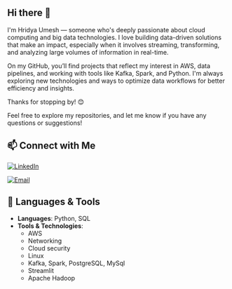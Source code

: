 ## Hi there 👋

<!--
**Hridya2001/Hridya2001** is a ✨ _special_ ✨ repository because its `README.md` (this file) appears on your GitHub profile.

Here are some ideas to get you started:

- 🔭 I’m currently working on ...
- 🌱 I’m currently learning ...
- 👯 I’m looking to collaborate on ...
- 🤔 I’m looking for help with ...
- 💬 Ask me about ...
- 📫 How to reach me: ...
- 😄 Pronouns: ...
- ⚡ Fun fact: ...
-->

I'm Hridya Umesh — someone who's deeply passionate about cloud computing and big data technologies. I love building data-driven solutions that make an impact, especially when it involves streaming, transforming, and analyzing large volumes of information in real-time.

On my GitHub, you’ll find projects that reflect my interest in AWS, data pipelines, and working with tools like Kafka, Spark, and Python. I'm always exploring new technologies and ways to optimize data workflows for better efficiency and insights.

Thanks for stopping by! 😊

Feel free to explore my repositories, and let me know if you have any questions or suggestions!

## 📫 Connect with Me

 [![LinkedIn](https://img.shields.io/badge/LinkedIn-blue?logo=linkedin)](https://www.linkedin.com/in/hridya-umesh-860078319)

 
[![Email](https://img.shields.io/badge/Email-red?logo=gmail)](mailto:hridyaumesh2@gmail.com)


## 🌱 Languages & Tools

- **Languages**: Python, SQL
- **Tools & Technologies**: 
  - AWS
  - Networking
  - Cloud security
  - Linux
  - Kafka, Spark, PostgreSQL, MySql
  - Streamlit
  - Apache Hadoop
